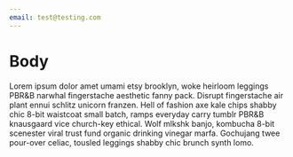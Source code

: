 ```yaml
---
email: test@testing.com
---
```

# Body

Lorem ipsum dolor amet umami etsy brooklyn, woke heirloom leggings PBR&B narwhal fingerstache aesthetic fanny pack. Disrupt fingerstache air plant ennui schlitz unicorn franzen. Hell of fashion axe kale chips shabby chic 8-bit waistcoat small batch, ramps everyday carry tumblr PBR&B knausgaard vice church-key ethical. Wolf mlkshk banjo, kombucha 8-bit scenester viral trust fund organic drinking vinegar marfa. Gochujang twee pour-over celiac, tousled leggings shabby chic brunch synth lomo.
